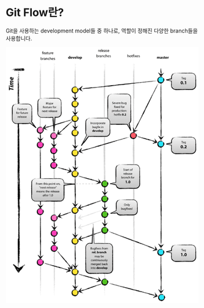 # Git Flow란?

Git을 사용하는 development model들 중 하나로, 역할이 정해진 다양한 branch들을 사용합니다.

<p align="center">
    <img src="../_images/git-flow.png" alt="Git Flow" />
</p>
